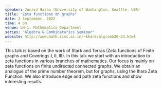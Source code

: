 ```yaml
---
speaker: Junaid Hasan (University of Washington, Seattle, USA)
title: "Zeta functions on graphs"
date: 2 September, 2022
time: 4 pm
venue: LH-1, Mathematics Department
series: "Algebra & Combinatorics Seminar"
website: http://www.math.iisc.ac.in/~khare/algcomb20-23.html
---
```


This talk is based on the work of Stark and Terras (Zeta functions of Finite graphs and
Coverings I, II, III). In this talk we start with an introduction to zeta functions in
various branches of mathematics. Our focus is mainly on zeta functions on finite undirected
connected graphs. We obtain an analogue of the prime number theorem, but for graphs, using
the Ihara Zeta Function. We also introduce edge and path zeta functions and show interesting
results.
